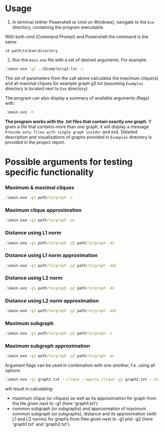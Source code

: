 # Usage
1. In terminal (either Powershell or cmd on Windows), navigate to the `Exe` directory, containing the program executable.

With both cmd (Command Prompt) and Powershell the command is the same:
```
cd path\to\Exe\directory
```
2. Run the `main.exe` file with a set of desired arguments. For example:
```cmd
.\main.exe -g1 ..\Examples\g3.txt -c
```
The set of parameters from the call above calculates the maximum clique(s) and all maximal cliques for example graph g3.txt (assuming `Examples` directory is located next to `Exe` directory).

The program can also display a summary of available arguments (flags) with:
```cmd
.\main.exe -h
```
**The program works with the .txt files that contain exactly one graph.** If given a file that contains more than one graph, it will display a message `Provide only files with single graph inside!` and exit. Detailed description and visualizations of graphs provided in `Examples` directory is provided in the project report.

# Possible arguments for testing specific functionality

### Maximum & maximal cliques
```cmd
.\main.exe -g1 path/to/graph -c
```
### Maximum clique approximation
```cmd
.\main.exe -g1 path/to/graph -ac
```
### Distance using L1 norm
```cmd
.\main.exe -g1 path/to/graph -g2 path/to/graph -d1
```
### Distance using L1 norm approximation
```cmd
.\main.exe -g1 path/to/graph -g2 path/to/graph -ad1
```
### Distance using L2 norm
```cmd
.\main.exe -g1 path/to/graph -g2 path/to/graph -d2
```
### Distance using L2 norm approximation
```cmd
.\main.exe -g1 path/to/graph -g2 path/to/graph -ad2
```
### Maximum subgraph
```cmd
.\main.exe -g1 path/to/graph -g2 path/to/graph -s
```
### Maximum subgraph approximation
```cmd
.\main.exe -g1 path/to/graph -g2 path/to/graph -as
```
Argument flags can be used in combination with one-another, f.e. using all options
```cmd
.\main.exe -g1 graph1.txt --clique --approx_clique -g2 graph2.txt --distance_l1 --approx_distance_l1 --distance_l2 --approx_distance_l2 --subgraph --approx_subgraph
```
will result in calculating:
* maximum clique (or cliques) as well as its approximation for graph from the file given next to -g1 (here 'graph1.txt')
* common subgraph (or subgraphs) and approximation of maximum common subgraph (or subgraphs), distance and its approximation (with L1 and L2 norms) for graphs from files given next to -g1 and -g2 (here 'graph1.txt' and 'graph2.txt').
